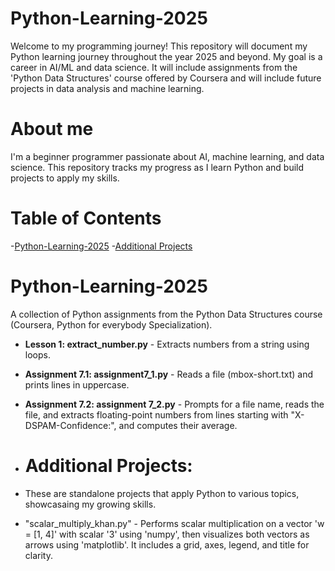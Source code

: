 # Python-Learning-2025

Welcome to my programming journey! This repository will document my Python learning journey throughout the year 2025 and beyond. My goal is a career in AI/ML and data science. It will include assignments from the 'Python Data Structures' course offered by Coursera and will include future projects in data analysis and machine learning.

# About me
I'm a beginner programmer passionate about AI, machine learning, and data science. This repository tracks my progress as I learn Python and build projects to apply my skills.

# Table of Contents
-[Python-Learning-2025](#python-learning-2025)
-[Additional Projects](#additional-projects)

# Python-Learning-2025
A collection of Python assignments from the Python Data Structures course (Coursera, Python for everybody Specialization).

- **Lesson 1: extract_number.py** - Extracts numbers from a string using loops.
- **Assignment 7.1: assignment7_1.py** - Reads a file (mbox-short.txt) and prints lines in uppercase.
- **Assignment 7.2: assignment 7_2.py** - Prompts for a file name, reads the file, and extracts floating-point numbers from lines starting with "X-DSPAM-Confidence:", and computes their average.

- # Additional Projects:
- These are standalone projects that apply Python to various topics, showcasaing my growing skills.

- "scalar_multiply_khan.py" - Performs scalar multiplication on a vector 'w = [1, 4]' with scalar '3' using 'numpy', then visualizes both vectors as arrows using 'matplotlib'. It includes a grid, axes, legend, and title for clarity.
